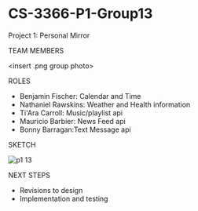 # CS-3366-P1-Group13
Project 1: Personal Mirror 

TEAM MEMBERS

<insert .png group photo>

ROLES
- Benjamin Fischer: Calendar and Time
- Nathaniel Rawskins: Weather and Health information
- Ti'Ara Carroll: Music/playlist api
- Mauricio Barbier: News Feed api
- Bonny Barragan:Text Message api

SKETCH

![p1 13](https://user-images.githubusercontent.com/36643475/66956180-92e02800-f029-11e9-832d-71a9d374182f.png)





NEXT STEPS
- Revisions to design
- Implementation and testing 
